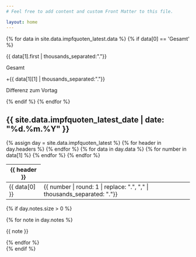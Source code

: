 ```yaml
---
# Feel free to add content and custom Front Matter to this file.

layout: home
---
```

{% for data in site.data.impfquoten_latest.data %}
{% if data[0] == 'Gesamt' %}
<div class="mt-5 flex flex-col md:flex-row">
<div class="">
<p class="text-5xl text-purple-500">
{{ data[1].first | thousands_separated:"."}}
</p>
<p class="text-gray-500">Gesamt</p>
</div>
<div class="mt-3 md:ml-5 md:mt-0">
<p class="text-5xl text-green-500">
+{{ data[1][1] | thousands_separated:"."}}
</p>
<p class="text-gray-500">Differenz zum Vortag</p>
</div>
</div>
{% endif %}
{% endfor %}
  <h2 class="mt-5 text-2xl">
    {{ site.data.impfquoten_latest_date | date: "%d.%m.%Y" }}
  </h2>
{% assign day = site.data.impfquoten_latest %}

  <table class="mt-5">
    <thead>
      <tr>
        {% for header in day.headers %}
          <th class="{% if forloop.first == true %}text-left{% else %}text-right{% endif %}">
           {{ header }}
          </th>
        {% endfor %}
      </tr>
    </thead>
    <tbody>
      {% for data in day.data %}
        <tr class="{% if data[0] == 'Gesamt' %}font-bold border-t-2{% else %}border-b{% endif %}">
          <td class="py-2 pr-2">
            {{ data[0] }} 
          </td>
        {% for number in data[1] %}
          <td class="py-2 text-right">
            {{ number | round: 1 | replace: ".", "," | thousands_separated: "."}}
          </td>
        {% endfor %}
        </tr>
      {% endfor %}
    </tbody>
  </table>
  
  {% if day.notes.size > 0 %}
  <div class="mt-5">
      {% for note in day.notes %}
        <p class="text-sm text-gray-500">{{ note }}</p>
      {% endfor %}
  </div>
  {% endif %}
